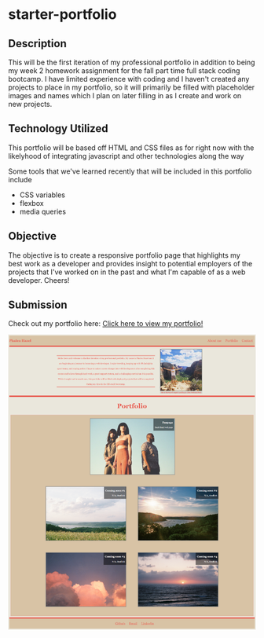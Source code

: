 # starter-portfolio

## Description

This will be the first iteration of my professional portfolio in addition to being my week 2 homework assignment for the fall part time full stack coding bootcamp. I have limited experience with coding and I haven't created any projects to place in my portfolio, so it will primarily be filled with placeholder images and names which I plan on later filling in as I create and work on new projects.

## Technology Utilized

This portfolio will be based off HTML and CSS files as for right now with the likelyhood of integrating javascript and other technologies along the way

Some tools that we've learned recently that will be included in this portfolio include

* CSS variables
* flexbox
* media queries

## Objective

The objective is to create a responsive portfolio page that highlights my best work as a developer and provides insight to potential employers of the projects that I've worked on in the past and what I'm capable of as a web developer. Cheers!

<!-- TODO: add a screenshot of the portfolio and a link to the deployed portfolio -->
## Submission

Check out my portfolio here: [Click here to view my portfolio!](https://phalenh.github.io/starter-portfolio/main/index.html)

![Screenshot of portfolio.](./main/assets/images/portfolio-screenshot.png)